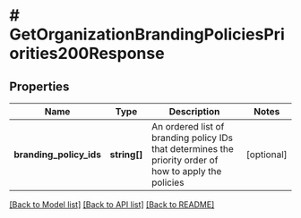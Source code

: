 # # GetOrganizationBrandingPoliciesPriorities200Response

## Properties

Name | Type | Description | Notes
------------ | ------------- | ------------- | -------------
**branding_policy_ids** | **string[]** | An ordered list of branding policy IDs that determines the priority order of how to apply the policies | [optional]

[[Back to Model list]](../../README.md#models) [[Back to API list]](../../README.md#endpoints) [[Back to README]](../../README.md)
